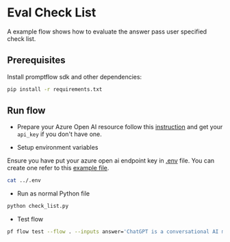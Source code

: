 # Eval Check List
A example flow shows how to evaluate the answer pass user specified check list.

## Prerequisites

Install promptflow sdk and other dependencies:
```bash
pip install -r requirements.txt
```

## Run flow

- Prepare your Azure Open AI resource follow this [instruction](https://learn.microsoft.com/en-us/azure/cognitive-services/openai/how-to/create-resource?pivots=web-portal) and get your `api_key` if you don't have one.

- Setup environment variables

Ensure you have put your azure open ai endpoint key in [.env](../.env) file. You can create one refer to this [example file](../.env.example).

```bash
cat ../.env
```

- Run as normal Python file
```bash
python check_list.py
```

- Test flow
```bash
pf flow test --flow . --inputs answer='ChatGPT is a conversational AI model developed by OpenAI. It is based on the GPT-3 architecture and is designed to generate human-like responses to text inputs. ChatGPT is capable of understanding and responding to a wide range of topics and can be used for tasks such as answering questions, generating creative content, and providing assistance with various tasks. The model has been trained on a diverse range of internet text and is constantly being updated to improve its performance and capabilities. ChatGPT is available through the OpenAI API and can be accessed by developers and researchers to build applications and tools that leverage its capabilities.' statements='{\"correctness\":\"It contains a detailed explanation of ChatGPT.\"}'

```